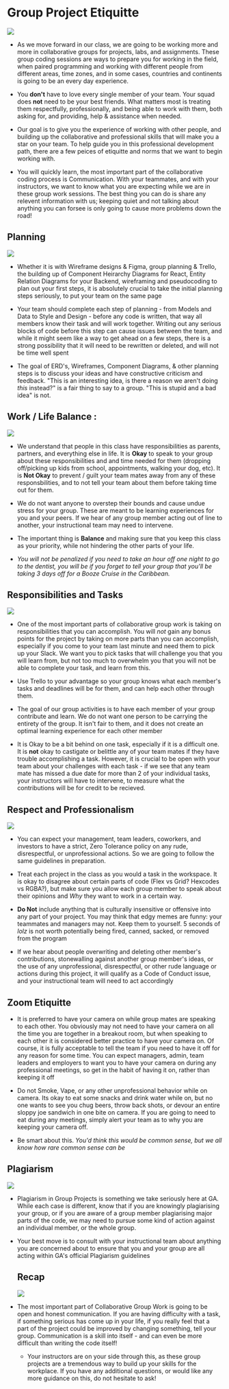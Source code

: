 # Group Project Etiquitte

<img src ="https://lawliberty.org/app/uploads/2020/05/Council-of-Elrond-1060x598.jpg"/>

- As we move forward in our class, we are going to be working more and more in collaborative groups for projects, labs, and assignments. These group coding sessions are ways to prepare you for working in the field, when paired programming and working with different people from different areas, time zones, and in some cases, countries and continents is going to be an every day experience. 

- You **don't** have to love every single member of your team. Your squad does **not** need to be your best friends. What matters most is treating them respectfully, professionally, and being able to work with them, both asking for, and providing, help & assistance when needed.
  
- Our goal is to give you the experience of working with other people, and building up the collaborative and professional skills that will make you a star on your team. To help guide you in this professional development path, there are a few peices of etiquitte and norms that we want to begin working with.

- You will quickly learn, the most important part of the collaborative coding process is Communication. With your teammates, and with your instructors, we want to know what you are expecting while we are in these group work sessions. The best thing you can do is share any relevent information with us; keeping quiet and not talking about anything you can forsee is only going to cause more problems down the road!

## Planning

<img src="https://tolkiengateway.net/w/images/c/ce/The_Lord_of_the_Rings_-_The_Fellowship_of_the_Ring_-_Council_of_Elrond2.jpg"/>


- Whether it is with Wireframe designs & Figma, group planning & Trello, the building up of Component Heirarchy Diagrams for React, Entity Relation Diagrams for your Backend, wireframing and pseudocoding to plan out your first steps, it is absolutely crucial to take the initial planning steps seriously, to put your team on the same page
  
- Your team should complete each step of planning - from  Models and Data to Style and Design - before any code is written, that way all members know their task and will work together. Writing out any serious blocks of code before this step can cause issues between the team, and while it might seem like a way to get ahead on a few steps, there is a strong possibility that it will need to be rewritten or deleted, and will not be time well spent

- The goal of ERD's, Wireframes, Component Diagrams, & other planning steps is to discuss your ideas and have constructive criticism and feedback. "This is an interesting idea, is there a reason we aren't doing *this* instead?" is a fair thing to say to a group. "This is stupid and a bad idea" is not. 

## Work / Life Balance :


<img src="https://static.wikia.nocookie.net/lotrfanon/images/3/34/Frodo.jpg/revision/latest/thumbnail/width/360/height/360?cb=20090417063622"/>

- We understand that people in this class have responsibilities as parents, partners, and everything else in life. It is **Okay** to speak to your group about these responsibilities and and time needed for them (dropping off/picking up kids from school, appointments, walking your dog, etc). It is **Not Okay** to prevent / guilt your team mates away from any of these responsbilities, and to not tell your team about them before taking time out for them.

- We do not want anyone to overstep their bounds and cause undue stress for your group. These are meant to be learning experiences for you and your peers. If we hear of any group member acting out of line to another, your instructional team may need to intervene.

- The important thing is **Balance** and making sure that you keep this class as your priority, while not hindering the other parts of your life.

- *You will not be penalized if you need to take an hour off one night to go to the dentist, you will be if you forget to tell your group that you'll be taking 3 days off for a Booze Cruise in the Caribbean.*



## Responsibilities and Tasks

<img src="https://images.squarespace-cdn.com/content/v1/5d35ea13690f4000010def45/1578501132694-SI05PXF9BLZFOFM20R8R/I-can-carry-you-800x401.jpg"/>

- One of the most important parts of collaborative group work is taking on responsibilities that you can accomplish. You will *not* gain any bonus points for the project by taking on more parts than you can accomplish, especially if you come to your team last minute and need them to pick up your Slack. We want you to pick tasks that will challenge you that you will learn from, but not too much to overwhelm you that you will not be able to complete your task, and learn from this.

- Use Trello to your advantage so your group knows what each member's tasks and deadlines will be for them, and can help each other through them.

- The goal of our group activities is to have each member of your group contribute and learn. We do not want one person to be carrying the entirety of the group. It isn't fair to them, and it does not create an optimal learning experience for each other member

- It is Okay to be a bit behind on one task, especially if it is a difficult one. It is **not** okay to castigate or belittle any of your team mates if they have trouble accomplishing a task. However, it is crucial to be open with your team about your challenges with each task - if we see that any team mate has missed a due date for more than 2 of your individual tasks, your instructors will have to intervene, to measure what the contributions will be for credit to be recieved. 

## Respect and Professionalism

<img src="https://itisalwayssunrisesomewhere.wordpress.com/wp-content/uploads/2013/01/frodosamgollum3.jpg"/>

- You can expect your management, team leaders, coworkers, and investors to have a strict, Zero Tolerance policy on any rude, disrespectful, or unprofessional actions. So we are going to follow the same guidelines in preparation.

- Treat each project in the class as you would a task in the workspace. It is okay to disagree about certain parts of code (Flex vs Grid? Hexcodes vs RGBA?), but make sure you allow each group member to speak about their opinions and *Why* they want to work in a certain way.

- **Do Not** include anything that is culturally insensitive or offensive into any part of your project. You may think that edgy memes are funny: your teammates and managers may not. Keep them to yourself. 5 seconds of *lolz* is not worth potentially being fired, canned, sacked, or removed from the program

- If we hear about people overwriting and deleting other member's contributions, stonewalling against another group member's ideas, or the use of any unprofessional, disrespectful, or other rude language or actions during this project, it will qualify as a Code of Conduct issue, and your instructional team will need to act accordingly


## Zoom Etiquitte


- It is preferred to have your camera on while group mates are speaking to each other. You obviously may not need to have your camera on all the time you are together in a breakout room, but when speaking to each other it is considered better practice to have your camera on. Of course, it is fully acceptable to tell the team if you need to have it off for any reason for some time. You can expect managers, admin, team leaders and employers to want you to have your camera on during any professional meetings, so get in the habit of having it on, rather than keeping it off

- Do not Smoke, Vape, or any other unprofessional behavior while on camera. Its okay to eat some snacks and drink water while on, but no one wants to see you chug beers, throw back shots, or devour an entire sloppy joe sandwich in one bite on camera. If you are going to need to eat during any meetings, simply alert your team as to why you are keeping your camera off.

- Be smart about this. *You'd think this would be common sense, but we all know how rare common sense can be*

## Plagiarism

<img src="https://qph.cf2.quoracdn.net/main-qimg-9b5071ac8595cb7650592334821c2cb1-lq"/>

- Plagiarism in Group Projects is something we take seriously here at GA. While each case is different, know that if you are knowingly plagiarising your group, or if you are aware of a group member plagiarising major parts of the code, we may need to pursue some kind of action against an individual member, or the whole group.

- Your best move is to consult with your instructional team about anything you are concerned about to ensure that you and your group are all acting within GA's official Plagiarism guidelines


  ## Recap

  <img src="https://static1.cbrimages.com/wordpress/wp-content/uploads/2021/04/Lord-of-the-Rings-Ending.jpg"/>


- The most important part of Collaborative Group Work is going to be open and honest communication. If you are having difficulty with a task, if something serious has come up in your life, if you really feel that a part of the project could be improved by changing something, tell your group. Communication is a skill into itself - and can even be more difficult than writing the code itself!

  - Your instructors are on your side through this, as these group projects are a tremendous way to build up your skills for the workplace. If you have any additional questions, or would like any more guidance on this, do not hesitate to ask!
